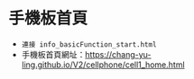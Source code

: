 # 手機板首頁
* `連接 info_basicFunction_start.html  `
* 手機板首頁網址：https://chang-yu-ling.github.io/V2/cellphone/cell1_home.html
